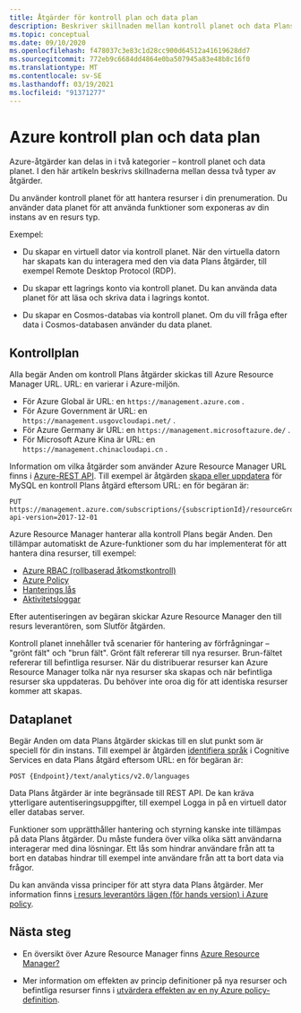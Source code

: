 ```yaml
---
title: Åtgärder för kontroll plan och data plan
description: Beskriver skillnaden mellan kontroll planet och data Plans åtgärder. Kontroll Plans åtgärder hanteras av Azure Resource Manager. Data Plans åtgärder hanteras av en tjänst.
ms.topic: conceptual
ms.date: 09/10/2020
ms.openlocfilehash: f478037c3e83c1d28cc900d64512a41619628dd7
ms.sourcegitcommit: 772eb9c6684dd4864e0ba507945a83e48b8c16f0
ms.translationtype: MT
ms.contentlocale: sv-SE
ms.lasthandoff: 03/19/2021
ms.locfileid: "91371277"
---
```

# <a name="azure-control-plane-and-data-plane"></a>Azure kontroll plan och data plan

Azure-åtgärder kan delas in i två kategorier – kontroll planet och data planet. I den här artikeln beskrivs skillnaderna mellan dessa två typer av åtgärder.

Du använder kontroll planet för att hantera resurser i din prenumeration. Du använder data planet för att använda funktioner som exponeras av din instans av en resurs typ.

Exempel:

* Du skapar en virtuell dator via kontroll planet. När den virtuella datorn har skapats kan du interagera med den via data Plans åtgärder, till exempel Remote Desktop Protocol (RDP).

* Du skapar ett lagrings konto via kontroll planet. Du kan använda data planet för att läsa och skriva data i lagrings kontot.

* Du skapar en Cosmos-databas via kontroll planet. Om du vill fråga efter data i Cosmos-databasen använder du data planet.

## <a name="control-plane"></a>Kontrollplan

Alla begär Anden om kontroll Plans åtgärder skickas till Azure Resource Manager URL. URL: en varierar i Azure-miljön.

* För Azure Global är URL: en `https://management.azure.com` .
* För Azure Government är URL: en `https://management.usgovcloudapi.net/` .
* För Azure Germany är URL: en `https://management.microsoftazure.de/` .
* För Microsoft Azure Kina är URL: en `https://management.chinacloudapi.cn` .

Information om vilka åtgärder som använder Azure Resource Manager URL finns i [Azure-REST API](/rest/api/azure/). Till exempel är åtgärden [skapa eller uppdatera](/rest/api/mysql/databases/createorupdate) för MySQL en kontroll Plans åtgärd eftersom URL: en för begäran är:

```http
PUT https://management.azure.com/subscriptions/{subscriptionId}/resourceGroups/{resourceGroupName}/providers/Microsoft.DBforMySQL/servers/{serverName}/databases/{databaseName}?api-version=2017-12-01
```

Azure Resource Manager hanterar alla kontroll Plans begär Anden. Den tillämpar automatiskt de Azure-funktioner som du har implementerat för att hantera dina resurser, till exempel:

* [Azure RBAC (rollbaserad åtkomstkontroll)](../../role-based-access-control/overview.md)
* [Azure Policy](../../governance/policy/overview.md)
* [Hanterings lås](lock-resources.md)
* [Aktivitetsloggar](view-activity-logs.md)

Efter autentiseringen av begäran skickar Azure Resource Manager den till resurs leverantören, som Slutför åtgärden.

Kontroll planet innehåller två scenarier för hantering av förfrågningar – "grönt fält" och "brun fält". Grönt fält refererar till nya resurser. Brun-fältet refererar till befintliga resurser. När du distribuerar resurser kan Azure Resource Manager tolka när nya resurser ska skapas och när befintliga resurser ska uppdateras. Du behöver inte oroa dig för att identiska resurser kommer att skapas.

## <a name="data-plane"></a>Dataplanet

Begär Anden om data Plans åtgärder skickas till en slut punkt som är speciell för din instans. Till exempel är åtgärden [identifiera språk](/rest/api/cognitiveservices/textanalytics/detect%20language/detect%20language) i Cognitive Services en data Plans åtgärd eftersom URL: en för begäran är:

```http
POST {Endpoint}/text/analytics/v2.0/languages
```

Data Plans åtgärder är inte begränsade till REST API. De kan kräva ytterligare autentiseringsuppgifter, till exempel Logga in på en virtuell dator eller databas server.

Funktioner som upprätthåller hantering och styrning kanske inte tillämpas på data Plans åtgärder. Du måste fundera över vilka olika sätt användarna interagerar med dina lösningar. Ett lås som hindrar användare från att ta bort en databas hindrar till exempel inte användare från att ta bort data via frågor.

Du kan använda vissa principer för att styra data Plans åtgärder. Mer information finns [i resurs leverantörs lägen (för hands version) i Azure policy](../../governance/policy/concepts/definition-structure.md#resource-provider-modes).

## <a name="next-steps"></a>Nästa steg

* En översikt över Azure Resource Manager finns [Azure Resource Manager?](overview.md)

* Mer information om effekten av princip definitioner på nya resurser och befintliga resurser finns i [utvärdera effekten av en ny Azure policy-definition](../../governance/policy/concepts/evaluate-impact.md).
